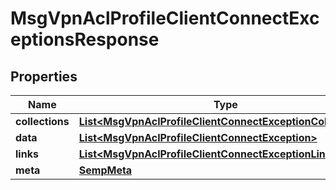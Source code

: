 
# MsgVpnAclProfileClientConnectExceptionsResponse

## Properties
Name | Type | Description | Notes
------------ | ------------- | ------------- | -------------
**collections** | [**List&lt;MsgVpnAclProfileClientConnectExceptionCollections&gt;**](MsgVpnAclProfileClientConnectExceptionCollections.md) |  |  [optional]
**data** | [**List&lt;MsgVpnAclProfileClientConnectException&gt;**](MsgVpnAclProfileClientConnectException.md) |  |  [optional]
**links** | [**List&lt;MsgVpnAclProfileClientConnectExceptionLinks&gt;**](MsgVpnAclProfileClientConnectExceptionLinks.md) |  |  [optional]
**meta** | [**SempMeta**](SempMeta.md) |  | 



